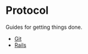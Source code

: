 Protocol
========

Guides for getting things done.

* [Git](/protocol/git)
* [Rails](/protocol/rails)
